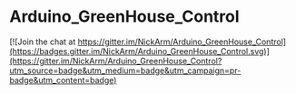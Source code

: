 # Arduino_GreenHouse_Control

[![Join the chat at https://gitter.im/NickArm/Arduino_GreenHouse_Control](https://badges.gitter.im/NickArm/Arduino_GreenHouse_Control.svg)](https://gitter.im/NickArm/Arduino_GreenHouse_Control?utm_source=badge&utm_medium=badge&utm_campaign=pr-badge&utm_content=badge)